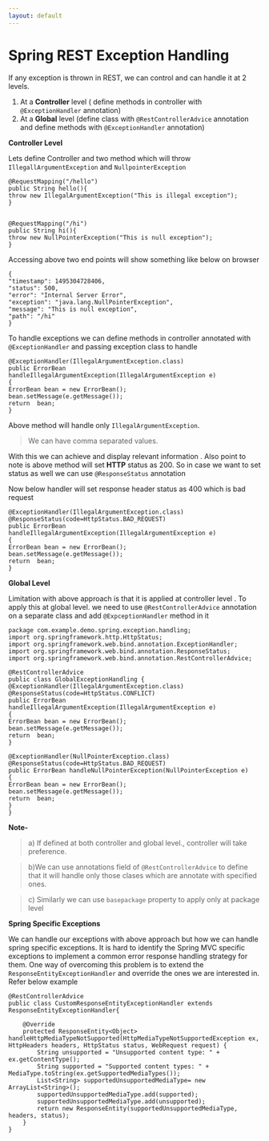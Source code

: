 ```yaml
---
layout: default
---
```

 
 # Spring REST Exception Handling

If any exception is thrown in REST, we can control and can handle it at 2 levels.

 1. At a **Controller** level  ( define methods in controller with `@ExceptionHandler` annotation)
 2. At a **Global** level (define class with `@RestControllerAdvice` annotation and define methods with `@ExceptionHandler` annotation)

**Controller Level**

Lets define Controller and two method which will throw `IllegallArgumentException` and `NullpointerException`

    @RequestMapping("/hello")
    public String hello(){
    throw new IllegalArgumentException("This is illegal exception");
    }
    
    
    @RequestMapping("/hi")
    public String hi(){
    throw new NullPointerException("This is null exception");
    }

Accessing above two end points  will show something like below on browser

    {
    "timestamp": 1495304728406,
    "status": 500,
    "error": "Internal Server Error",
    "exception": "java.lang.NullPointerException",
    "message": "This is null exception",
    "path": "/hi"
    }

To handle exceptions we can define methods in controller annotated with `@ExceptionHandler` and passing exception class to handle

    @ExceptionHandler(IllegalArgumentException.class)
    public ErrorBean handleIllegalArgumentException(IllegalArgumentException e)
    {
    ErrorBean bean = new ErrorBean();
    bean.setMessage(e.getMessage());
    return  bean;
    }

Above method will handle only `IllegalArgumentException`. 
> We can have comma separated values.

With this we can achieve and display relevant information . Also point to note is above method will set **HTTP** status as 200. So in case we want to set status as well we can use `@ResponseStatus` annotation

Now below handler will set response header status as 400 which is bad request

    @ExceptionHandler(IllegalArgumentException.class)
    @ResponseStatus(code=HttpStatus.BAD_REQUEST)
    public ErrorBean handleIllegalArgumentException(IllegalArgumentException e)
    {
    ErrorBean bean = new ErrorBean();
    bean.setMessage(e.getMessage());
    return  bean;
    }

**Global Level**

Limitation with above  approach is that it is applied at controller level . To apply this at global level. we need to use `@RestControllerAdvice`  annotation on a separate class and add `@ExpceptionHandler` method in it

    package com.example.demo.spring.exception.handling;
    import org.springframework.http.HttpStatus;
    import org.springframework.web.bind.annotation.ExceptionHandler;
    import org.springframework.web.bind.annotation.ResponseStatus;
    import org.springframework.web.bind.annotation.RestControllerAdvice;
    
    @RestControllerAdvice
    public class GlobalExceptionHandling {
    @ExceptionHandler(IllegalArgumentException.class)
    @ResponseStatus(code=HttpStatus.CONFLICT)
    public ErrorBean handleIllegalArgumentException(IllegalArgumentException e)
    {
    ErrorBean bean = new ErrorBean();
    bean.setMessage(e.getMessage());
    return  bean;
    }
    
    @ExceptionHandler(NullPointerException.class)
    @ResponseStatus(code=HttpStatus.BAD_REQUEST)
    public ErrorBean handleNullPointerException(NullPointerException e)
    {
    ErrorBean bean = new ErrorBean();
    bean.setMessage(e.getMessage());
    return  bean;
    }
    }

**Note-**

>a) If defined at both controller and global level., controller will take preference.

>b)We can use annotations field of `@RestControllerAdvice` to define that it will handle only those clases which are annotate with specified ones.

>c) Similarly we can use `basepackage` property to apply only at package level


**Spring Specific Exceptions**

We can handle our exceptions with above approach but how we can handle spring specific exceptions. It is hard to identify the Spring MVC specific exceptions to implement a common error response handling strategy for them. One way of overcoming this problem is to extend the `ResponseEntityExceptionHandler` and override the ones we are interested in. Refer below example 

```
@RestControllerAdvice
public class CustomResponseEntityExceptionHandler extends ResponseEntityExceptionHandler{

	@Override
    protected ResponseEntity<Object> handleHttpMediaTypeNotSupported(HttpMediaTypeNotSupportedException ex, HttpHeaders headers, HttpStatus status, WebRequest request) {
        String unsupported = "Unsupported content type: " + ex.getContentType();
        String supported = "Supported content types: " + MediaType.toString(ex.getSupportedMediaTypes());
        List<String> supportedUnsupportedMediaType= new ArrayList<String>();
        supportedUnsupportedMediaType.add(supported);
        supportedUnsupportedMediaType.add(unsupported);
        return new ResponseEntity(supportedUnsupportedMediaType, headers, status);
    }
}

```





